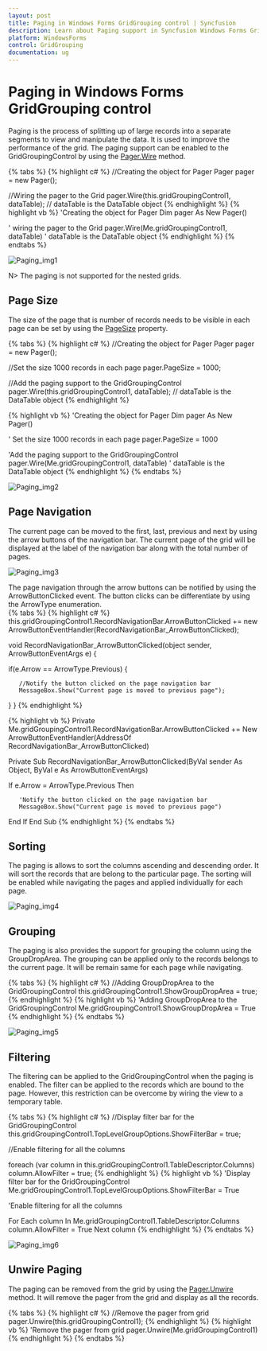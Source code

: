 ```yaml
---
layout: post
title: Paging in Windows Forms GridGrouping control | Syncfusion
description: Learn about Paging support in Syncfusion Windows Forms GridGrouping control, its elements and more details.
platform: WindowsForms
control: GridGrouping
documentation: ug
---
```


# Paging in Windows Forms GridGrouping control
Paging is the process of splitting up of large records into a separate segments to view and manipulate the data. It is used to improve the performance of the grid. The paging support can be enabled to the GridGroupingControl by using the [Pager.Wire](https://help.syncfusion.com/cr/windowsforms/Syncfusion.GridHelperClasses.Pager.html#Syncfusion_GridHelperClasses_Pager_Wire_Syncfusion_Windows_Forms_Grid_Grouping_GridGroupingControl_) method.

{% tabs %}
{% highlight c# %}
//Creating the object for Pager
Pager pager = new Pager();

//Wiring the pager to the Grid 
pager.Wire(this.gridGroupingControl1, dataTable); // dataTable is the DataTable object
{% endhighlight %}
{% highlight vb %}
'Creating the object for Pager
Dim pager As New Pager()

' wiring the pager to the Grid 
pager.Wire(Me.gridGroupingControl1, dataTable) ' dataTable is the DataTable object
{% endhighlight %}
{% endtabs %}

![Paging_img1](Paging_images/Paging_img1.png)

N> The paging is not supported for the nested grids.

## Page Size 
The size of the page that is number of records needs to be visible in each page can be set by using the [PageSize](https://help.syncfusion.com/cr/windowsforms/Syncfusion.GridHelperClasses.Pager.html#Syncfusion_GridHelperClasses_Pager_PageSize) property.

{% tabs %}
{% highlight c# %}
//Creating the object for Pager
Pager pager = new Pager();

//Set the size  1000 records in each page
pager.PageSize = 1000;

//Add the paging support to the GridGroupingControl 
pager.Wire(this.gridGroupingControl1, dataTable); // dataTable is the DataTable object
{% endhighlight %}

{% highlight vb %}
'Creating the object for Pager
Dim pager As New Pager()

' Set the size  1000 records in each page
pager.PageSize = 1000

'Add the paging support to the GridGroupingControl 
pager.Wire(Me.gridGroupingControl1, dataTable) ' dataTable is the DataTable object
{% endhighlight %}
{% endtabs %}

![Paging_img2](Paging_images/Paging_img2.png)

## Page Navigation
The current page can be moved to the first, last, previous and next by using the arrow buttons of the navigation bar. The current page of the grid will be displayed at the label of the navigation bar along with the total number of pages.

![Paging_img3](Paging_images/Paging_img3.png)

The page navigation through the arrow buttons can be notified by using the ArrowButtonClicked event. The button clicks can be differentiate by using the ArrowType enumeration.  
{% tabs %}
{% highlight c# %}
this.gridGroupingControl1.RecordNavigationBar.ArrowButtonClicked += new ArrowButtonEventHandler(RecordNavigationBar_ArrowButtonClicked);

void RecordNavigationBar_ArrowButtonClicked(object sender, ArrowButtonEventArgs e)
{

   if(e.Arrow == ArrowType.Previous)
   {          

       //Notify the button clicked on the page navigation bar
       MessageBox.Show("Current page is moved to previous page");
   }
}
{% endhighlight %}

{% highlight vb %}
Private Me.gridGroupingControl1.RecordNavigationBar.ArrowButtonClicked += New ArrowButtonEventHandler(AddressOf RecordNavigationBar_ArrowButtonClicked)

Private Sub RecordNavigationBar_ArrowButtonClicked(ByVal sender As Object, ByVal e As ArrowButtonEventArgs)

   If e.Arrow = ArrowType.Previous Then

       'Notify the button clicked on the page navigation bar
       MessageBox.Show("Current page is moved to previous page")
   End If
End Sub
{% endhighlight %}
{% endtabs %}

## Sorting
The paging is allows to sort the columns ascending and descending order. It will sort the records that are belong to the particular page. The sorting will be enabled while navigating the pages and applied individually for each page. 

![Paging_img4](Paging_images/Paging_img4.png)

## Grouping
The paging is also provides the support for grouping the column using the GroupDropArea. The grouping can be applied only to the records belongs to the current page. It will be remain same for each page while navigating.

{% tabs %}
{% highlight c# %}
//Adding GroupDropArea to the GridGroupingControl
this.gridGroupingControl1.ShowGroupDropArea = true;
{% endhighlight %}
{% highlight vb %}
'Adding GroupDropArea to the GridGroupingControl
Me.gridGroupingControl1.ShowGroupDropArea = True
{% endhighlight %}
{% endtabs %}

![Paging_img5](Paging_images/Paging_img5.png)

## Filtering 
The filtering can be applied to the GridGroupingControl when the paging is enabled. The filter can be applied to the records which are bound to the page. However, this restriction can be overcome by wiring the view to a temporary table. 

{% tabs %}
{% highlight c# %}
//Display filter bar for the GridGroupingControl
this.gridGroupingControl1.TopLevelGroupOptions.ShowFilterBar = true;

//Enable filtering for all the columns 

foreach (var column in this.gridGroupingControl1.TableDescriptor.Columns)
    column.AllowFilter = true;
{% endhighlight %}
{% highlight vb %}
'Display filter bar for the GridGroupingControl
Me.gridGroupingControl1.TopLevelGroupOptions.ShowFilterBar = True

'Enable filtering for all the columns 

For Each column In Me.gridGroupingControl1.TableDescriptor.Columns
    column.AllowFilter = True
Next column
{% endhighlight %}
{% endtabs %}

![Paging_img6](Paging_images/Paging_img6.png)

## Unwire Paging
The paging can be removed from the grid by using the [Pager.Unwire](https://help.syncfusion.com/cr/windowsforms/Syncfusion.GridHelperClasses.Pager.html#Syncfusion_GridHelperClasses_Pager_Unwire_Syncfusion_Windows_Forms_Grid_Grouping_GridGroupingControl_) method. It will remove the pager from the grid and display as all the records.

{% tabs %}
{% highlight c# %}
//Remove the pager from grid
pager.Unwire(this.gridGroupingControl1);
{% endhighlight %}
{% highlight vb %}
'Remove the pager from grid
pager.Unwire(Me.gridGroupingControl1)
{% endhighlight %}
{% endtabs %}
